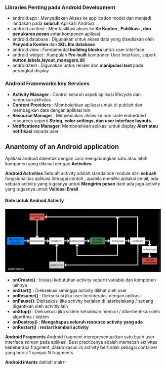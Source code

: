 ### Libraries Penting pada Android Development

-   android.app : Menyediakan Akses ke application model dan menjadi landasan pada **seluruh** Aplikasi Android
-   android.content : Memfasilitasi akses ke **Ke Konten , Publikasi , dan penukaran pesan** antar komponen aplikasi
-   android.database : Digunakan untuk akses data yang disediakan oleh **Penyedia Konten** dan **SQL lite database**
-   android.view : Fundamental **building blocks** untuk user interface
-   android.widget : Kumpulan **Pre-built** komponen User Interface, seperti **button,labels,layout\_managers,dll**
-   android.text : Digunakan untuk render dan **manipulasi text** pada perangkat display

### Android Frameworks key Services

-   **Activity Manager** : Control seluruh aspek aplikasi lifecycle dan tumpukan aktivitas
-   **Content Providers** : Membolehkan aplikasi untuk di publish dan membagikan data dengan aplikasi lain
-   **Resource Manager** : Menyediakan akses ke non code embedded resources seperti **String, color settings, dan user interface layouts.**
-   **Notifications Manager**: Membolehkan aplikasi untuk display **Alert atau notifikasi** kepada user

Anantomy of an Android application
----------------------------------

Aplikasi android dibentuk dengan cara mengabungkan satu atau lebih komponen yang dikenal dengan **Activities**

**Android Activities** Sebuah activity adalah standalone module dari **sebuah** fungsionalitas aplikasi Sebagai contoh , apabila memiliki apliaksi email, ada sebuah activity yang tugasnya untuk **Mengirim pesan** dant ada juga activity yang tugasnya untuk **Validasi Email**

#### Note untuk Android Activity

![](Android_cycles.png)

-   **onCreate()** : Inisiasi kebutuhan activity seperti variable dan komponen lainnya
-   **onStart()** : Dieksekusi sehingga activity dilihat oleh user
-   **onResume()** : Dieksekusi jika user berinteraksi dengan aplikasi
-   **onPause()**: Dieksekusi jika activity berjalan di latarbelakang / sedang digantikan oleh actvitiy lain
-   **onStop()** : Dieksekusi jika sistem kehabisan memori / diberhentikan oleh algoritma / sistem
-   **onDestroy() : Mengahapus seluruh resource activity yang ada**
-   **onRestart() : restart kembali activity**

**Android Fragments** Android fragment merepresentasikan satu buah user interface screen pada aplikasi. Best practicenya adalah memecah aktivitas kebeberapa fragment ,dalam kasus ini activity bertindak sebagai container yang berisi 1 sampai N fragments.

**Android intents**
 dahlah malrrr
